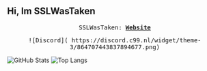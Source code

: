 ## Hi, Im SSLWasTaken

<p align="center">
  <samp>
    SSLWasTaken:
    <b><a href="">Website</a></b>
    <b><a href="https://ssllllll.github.io/coolsite/"></a></b>
</samp><br>
</p>

<p align="center">
    <samp>
![Discord]( https://discord.c99.nl/widget/theme-3/864707443837894677.png)


![GitHub Stats](https://github-readme-stats.vercel.app/api?username=ssllllll&theme=radical) ![Top Langs](https://github-readme-stats.vercel.app/api/top-langs/?username=ssllllll&layout=compact&theme=radical)
</samp><br>
</p>


[webdevplaylist]:https://xvideos.com/





